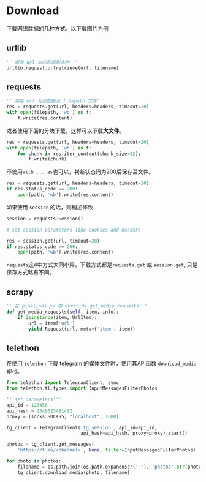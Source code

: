 # Download

下载网络数据的几种方式，以下载图片为例

## urllib

```py
'''保存 url 对应数据到本地'''
urllib.request.urlretrieve(url, filename)
```

## requests

```py
'''保存 url 对应数据至 filepath 文件'''
res = requests.get(url, headers=headers, timeout=20)
with open(filepath, 'wb') as f:
    f.write(res.content)
```

或者使用下面的分块下载，这样可以下载**大文件**。

```py
res = requests.get(url, headers=headers, timeout=20)
with open(filepath, 'wb') as f:
    for chunk in res.iter_content(chunk_size=32):
        f.write(chunk)
```

不使用`with ... as`也可以，判断状态码为200后保存至文件。

```py
res = requests.get(url, headers=headers, timeout=20)
if res.status_code == 200:
    open(path, 'wb').write(res.content)
```

如果使用 `session` 的话，则稍加修改

```py
session = requests.Session()

# set session parameters like cookies and headers

res = session.get(url, timeout=20)
if res.status_code == 200:
    open(path, 'wb').write(res.content)
```

`requests`这4中方式大同小异，下载方式都是`requests.get` 或 `session.get`, 只是保存方式略有不同。

## scrapy

```py
'''在 pipelines.py 中 override get_media_requests'''
def get_media_requests(self, item, info):
    if isinstance(item, UrlItem):
        url = item['url']
        yield Request(url, meta={'item': item})
```

## telethon

在使用 `telethon` 下载 telegram 的媒体文件时，使用其API函数 `download_media` 即可。

```py
from telethon import TelegramClient, sync
from telethon.tl.types import InputMessagesFilterPhotos

'''set parameters'''
api_id = 123456
api_hash = 2349023481412
proxy = (socks.SOCKS5, "localhost", 1080)

tg_client = TelegramClient('tg_session', api_id=api_id,
                           api_hash=api_hash, proxy=proxy).start()

photos = tg_client.get_messages(
    'https://t.me/<channel>', None, filter=InputMessagesFilterPhotos)

for photo in photos:
    filename = os.path.join(os.path.expanduser('~'), 'photos',str(photo.id) + '.jpg')
    tg_client.download_media(photo, filename)
```
